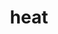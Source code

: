 ---
category: 4-letters
denotation: null
name: heat
reference_link: https://www.etymonline.com/word/heat
root_language: null
root_name: null
title: heat
type: free
word_sums:
- respelling: heat
  sum: 'Heat + '
---